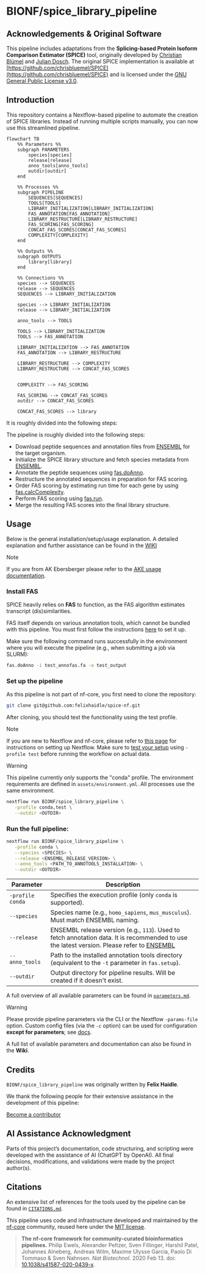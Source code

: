 # BIONF/spice_library_pipeline

## Acknowledgements & Original Software

This pipeline includes adaptations from the **Splicing-based Protein Isoform Comparison Estimator (SPICE)** tool, originally developed by [Christian Blümel](https://github.com/chrisbluemel) and [Julian Dosch](https://github.com/JuRuDo).
The original SPICE implementation is available at [https://github.com/chrisbluemel/SPICE](https://github.com/chrisbluemel/SPICE) and is licensed under the [GNU General Public License v3.0](https://www.gnu.org/licenses/gpl-3.0.en.html).

## Introduction

This repository contains a Nextflow-based pipeline to automate the creation of SPICE libraries.
Instead of running multiple scripts manually, you can now use this streamlined pipeline.

```mermaid
flowchart TB
    %% Parameters %%
    subgraph PARAMETERS
        species[species]
        release[release]
        anno_tools[anno_tools]
        outdir[outdir]
    end

    %% Processes %%
    subgraph PIPELINE
        SEQUENCES[SEQUENCES]
        TOOLS[TOOLS]
        LIBRARY_INITIALIZATION[LIBRARY_INITIALIZATION]
        FAS_ANNOTATION[FAS_ANNOTATION]
        LIBRARY_RESTRUCTURE[LIBRARY_RESTRUCTURE]
        FAS_SCORING[FAS_SCORING]
        CONCAT_FAS_SCORES[CONCAT_FAS_SCORES]
        COMPLEXITY[COMPLEXITY]
    end

    %% Outputs %%
    subgraph OUTPUTS
        library[library]
    end

    %% Connections %%
    species --> SEQUENCES
    release --> SEQUENCES
    SEQUENCES --> LIBRARY_INITIALIZATION

    species --> LIBRARY_INITIALIZATION
    release --> LIBRARY_INITIALIZATION

    anno_tools --> TOOLS

    TOOLS --> LIBRARY_INITIALIZATION
    TOOLS --> FAS_ANNOTATION

    LIBRARY_INITIALIZATION --> FAS_ANNOTATION
    FAS_ANNOTATION --> LIBRARY_RESTRUCTURE

    LIBRARY_RESTRUCTURE --> COMPLEXITY
    LIBRARY_RESTRUCTURE --> CONCAT_FAS_SCORES


    COMPLEXITY --> FAS_SCORING

    FAS_SCORING --> CONCAT_FAS_SCORES
    outdir --> CONCAT_FAS_SCORES

    CONCAT_FAS_SCORES --> library
```

It is roughly divided into the following steps:

The pipeline is roughly divided into the following steps:

- Download peptide sequences and annotation files from [ENSEMBL](https://www.ensembl.org/index.html) for the target organism.
- Initialize the SPICE library structure and fetch species metadata from [ENSEMBL](https://www.ensembl.org/index.html).
- Annotate the peptide sequences using [fas.doAnno](https://doi.org/10.1093/bioinformatics/btad226).
- Restructure the annotated sequences in preparation for FAS scoring.
- Order FAS scoring by estimating run time for each gene by using [fas.calcComplexity](https://doi.org/10.1093/bioinformatics/btad226).
- Perform FAS scoring using [fas.run](https://doi.org/10.1093/bioinformatics/btad226).
- Merge the resulting FAS scores into the final library structure.

## Usage

Below is the general installation/setup/usage explanation. A detailed explanation and further assistance can be found in the [WIKI](https://github.com/felixhaidle/spice-nf/wiki)

> [!NOTE]
> If you are from AK Ebersberger please refer to the [AKE usage documentation](https://github.com/felixhaidle/spice-nf/wiki/02_1-Usage-AKE).

### Install FAS

SPICE heavily relies on **FAS** to function, as the FAS algorithm estimates transcript (dis)similarities.

FAS itself depends on various annotation tools, which cannot be bundled with this pipeline.
You must first follow the instructions [here](https://github.com/BIONF/FAS) to set it up.

Make sure the following command runs successfully in the environment where you will execute the pipeline (e.g., when submitting a job via SLURM):

```bash
fas.doAnno -i test_annofas.fa -o test_output
```

### Set up the pipeline

As this pipeline is not part of nf-core, you first need to clone the repository:

```bash
git clone git@github.com:felixhaidle/spice-nf.git
```

After cloning, you should test the functionality using the test profile.

> [!NOTE]
> If you are new to Nextflow and nf-core, please refer to [this page](https://nf-co.re/docs/usage/installation) for instructions on setting up Nextflow.
> Make sure to [test your setup](https://nf-co.re/docs/usage/introduction#how-to-run-a-pipeline) using `-profile test` before running the workflow on actual data.

> [!WARNING]
> This pipeline currently only supports the "conda" profile. The environment requirements are defined in `assets/environment.yml`. All processes use the same environment.

```bash
nextflow run BIONF/spice_library_pipeline \
   -profile conda,test \
   --outdir <OUTDIR>
```

### Run the full pipeline:

```bash
nextflow run BIONF/spice_library_pipeline \
   -profile conda \
   --species <SPECIES> \
   --release <ENSEMBL_RELEASE_VERSION> \
   --anno_tools <PATH_TO_ANNOTOOLS_INSTALLATION> \
   --outdir <OUTDIR>
```

| Parameter        | Description                                                                                                                                                                      |
| ---------------- | -------------------------------------------------------------------------------------------------------------------------------------------------------------------------------- |
| `-profile conda` | Specifies the execution profile (only `conda` is supported).                                                                                                                     |
| `--species`      | Species name (e.g., `homo_sapiens`, `mus_musculus`). Must match ENSEMBL naming.                                                                                                  |
| `--release`      | ENSEMBL release version (e.g., `113`). Used to fetch annotation data. It is recommended to use the latest version. Please refer to [ENSEMBL](https://www.ensembl.org/index.html) |
| `--anno_tools`   | Path to the installed annotation tools directory (equivalent to the `-t` parameter in `fas.setup`).                                                                              |
| `--outdir`       | Output directory for pipeline results. Will be created if it doesn't exist.                                                                                                      |

A full overview of all available parameters can be found in [`parameters.md`](docs/parameters.md).

> [!WARNING]
> Please provide pipeline parameters via the CLI or the Nextflow `-params-file` option.
> Custom config files (via the `-c` option) can be used for configuration **except for parameters**; see [docs](https://nf-co.re/docs/usage/getting_started/configuration#custom-configuration-files).

A full list of available parameters and documentation can also be found in the **Wiki**.

## Credits

`BIONF/spice_library_pipeline` was originally written by **Felix Haidle**.

We thank the following people for their extensive assistance in the development of this pipeline:

[Become a contributor](https://github.com/felixhaidle/spice-nf/wiki/06-Contributing)

<!-- TODO nf-core: If applicable, make list of people who have also contributed -->

## AI Assistance Acknowledgment

Parts of this project’s documentation, code structuring, and scripting were developed with the assistance of AI (ChatGPT by OpenAI).
All final decisions, modifications, and validations were made by the project author(s).

## Citations

<!-- TODO nf-core: Add citation for pipeline after first release. Uncomment lines below and update Zenodo doi and badge at the top of this file. -->
<!-- If you use BIONF/spice_library_pipeline for your analysis, please cite it using the following doi: [10.5281/zenodo.XXXXXX](https://doi.org/10.5281/zenodo.XXXXXX) -->

<!-- TODO nf-core: Add bibliography of tools and data used in your pipeline -->

An extensive list of references for the tools used by the pipeline can be found in [`CITATIONS.md`](CITATIONS.md).

This pipeline uses code and infrastructure developed and maintained by the [nf-core](https://nf-co.re) community, reused here under the [MIT license](https://github.com/nf-core/tools/blob/main/LICENSE).

> **The nf-core framework for community-curated bioinformatics pipelines.**
> Philip Ewels, Alexander Peltzer, Sven Fillinger, Harshil Patel, Johannes Alneberg, Andreas Wilm, Maxime Ulysse Garcia, Paolo Di Tommaso & Sven Nahnsen.
> _Nat Biotechnol._ 2020 Feb 13. doi: [10.1038/s41587-020-0439-x](https://dx.doi.org/10.1038/s41587-020-0439-x).
